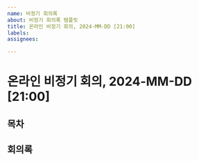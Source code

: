 ```yaml
---
name: 비정기 회의록
about: 비정기 회의록 템플릿
title: 온라인 비정기 회의, 2024-MM-DD [21:00]
labels: 
assignees: 

---
```


# 온라인 비정기 회의, 2024-MM-DD [21:00]

## 목차

## 회의록
